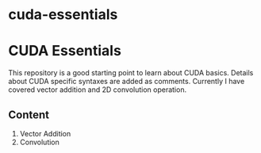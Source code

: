# cuda-essentials
# CUDA Essentials
This repository is a good starting point to learn about CUDA basics.
Details about CUDA specific syntaxes are added as comments.
Currently I have covered vector addition and 2D convolution operation.

## Content

1. Vector Addition
2. Convolution
